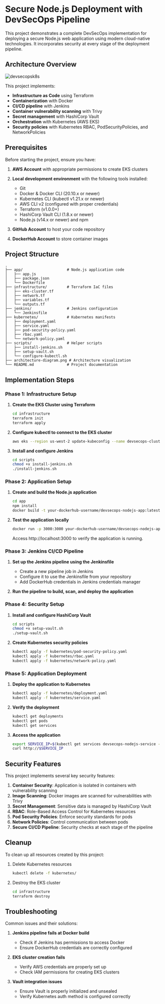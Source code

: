 # Secure Node.js Deployment with DevSecOps Pipeline

This project demonstrates a complete DevSecOps implementation for deploying a secure Node.js web application using modern cloud-native technologies. It incorporates security at every stage of the deployment pipeline.

## Architecture Overview

![devsecopsk8s](https://github.com/user-attachments/assets/567e32eb-0475-4f8d-990d-109829b336c8)


This project implements:

- **Infrastructure as Code** using Terraform
- **Containerization** with Docker
- **CI/CD pipeline** with Jenkins
- **Container vulnerability scanning** with Trivy
- **Secret management** with HashiCorp Vault
- **Orchestration** with Kubernetes (AWS EKS)
- **Security policies** with Kubernetes RBAC, PodSecurityPolicies, and NetworkPolicies

## Prerequisites

Before starting the project, ensure you have:

1. **AWS Account** with appropriate permissions to create EKS clusters
2. **Local development environment** with the following tools installed:
   - Git
   - Docker & Docker CLI (20.10.x or newer)
   - Kubernetes CLI (kubectl v1.21.x or newer)
   - AWS CLI v2 (configured with proper credentials)
   - Terraform (v1.0.0+)
   - HashiCorp Vault CLI (1.8.x or newer)
   - Node.js (v14.x or newer) and npm

3. **GitHub Account** to host your code repository
4. **DockerHub Account** to store container images

## Project Structure

```
.
├── app/                    # Node.js application code
│   ├── app.js
│   ├── package.json
│   └── Dockerfile
├── infrastructure/         # Terraform IaC files
│   ├── eks-cluster.tf
│   ├── network.tf
│   ├── variables.tf
│   └── outputs.tf
├── jenkins/                # Jenkins configuration
│   └── Jenkinsfile
├── kubernetes/             # Kubernetes manifests
│   ├── deployment.yaml
│   ├── service.yaml
│   ├── pod-security-policy.yaml
│   ├── rbac.yaml
│   └── network-policy.yaml
├── scripts/                # Helper scripts
│   ├── install-jenkins.sh
│   ├── setup-vault.sh
│   └── configure-kubectl.sh
├── architecture-diagram.png # Architecture visualization
└── README.md               # Project documentation
```

## Implementation Steps

### Phase 1: Infrastructure Setup

1. **Create the EKS Cluster using Terraform**
   ```bash
   cd infrastructure
   terraform init
   terraform apply
   ```

2. **Configure kubectl to connect to the EKS cluster**
   ```bash
   aws eks --region us-west-2 update-kubeconfig --name devsecops-cluster
   ```

3. **Install and configure Jenkins**
   ```bash
   cd scripts
   chmod +x install-jenkins.sh
   ./install-jenkins.sh
   ```

### Phase 2: Application Setup

1. **Create and build the Node.js application**
   ```bash
   cd app
   npm install
   docker build -t your-dockerhub-username/devsecops-nodejs-app:latest .
   ```

2. **Test the application locally**
   ```bash
   docker run -p 3000:3000 your-dockerhub-username/devsecops-nodejs-app:latest
   ```
   
   Access http://localhost:3000 to verify the application is running.

### Phase 3: Jenkins CI/CD Pipeline

1. **Set up the Jenkins pipeline using the Jenkinsfile**
   - Create a new pipeline job in Jenkins
   - Configure it to use the Jenkinsfile from your repository
   - Add DockerHub credentials in Jenkins credentials manager

2. **Run the pipeline to build, scan, and deploy the application**

### Phase 4: Security Setup

1. **Install and configure HashiCorp Vault**
   ```bash
   cd scripts
   chmod +x setup-vault.sh
   ./setup-vault.sh
   ```

2. **Create Kubernetes security policies**
   ```bash
   kubectl apply -f kubernetes/pod-security-policy.yaml
   kubectl apply -f kubernetes/rbac.yaml
   kubectl apply -f kubernetes/network-policy.yaml
   ```

### Phase 5: Application Deployment

1. **Deploy the application to Kubernetes**
   ```bash
   kubectl apply -f kubernetes/deployment.yaml
   kubectl apply -f kubernetes/service.yaml
   ```

2. **Verify the deployment**
   ```bash
   kubectl get deployments
   kubectl get pods
   kubectl get services
   ```

3. **Access the application**
   ```bash
   export SERVICE_IP=$(kubectl get services devsecops-nodejs-service -o jsonpath='{.status.loadBalancer.ingress[0].hostname}')
   curl http://$SERVICE_IP
   ```

## Security Features

This project implements several key security features:

1. **Container Security**: Application is isolated in containers with vulnerability scanning
2. **Image Scanning**: Docker images are scanned for vulnerabilities with Trivy
3. **Secret Management**: Sensitive data is managed by HashiCorp Vault
4. **RBAC**: Role-Based Access Control for Kubernetes resources
5. **Pod Security Policies**: Enforce security standards for pods
6. **Network Policies**: Control communication between pods
7. **Secure CI/CD Pipeline**: Security checks at each stage of the pipeline

## Cleanup

To clean up all resources created by this project:

1. Delete Kubernetes resources
   ```bash
   kubectl delete -f kubernetes/
   ```

2. Destroy the EKS cluster
   ```bash
   cd infrastructure
   terraform destroy
   ```

## Troubleshooting

Common issues and their solutions:

1. **Jenkins pipeline fails at Docker build**
   - Check if Jenkins has permissions to access Docker
   - Ensure DockerHub credentials are correctly configured

2. **EKS cluster creation fails**
   - Verify AWS credentials are properly set up
   - Check IAM permissions for creating EKS clusters

3. **Vault integration issues**
   - Ensure Vault is properly initialized and unsealed
   - Verify Kubernetes auth method is configured correctly
